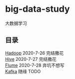 # big-data-study
大数据学习

## 目录
[Hadoop](HADOOP-README.md) 2020-7-26 完结撒花  
[Hive](HIVE-README.md)  2020-7-27 完结撒花  
[Flume](FLUME-README.md)  2020-7-28 弃坑不想写  
[Kafka]()  随缘 TODO  